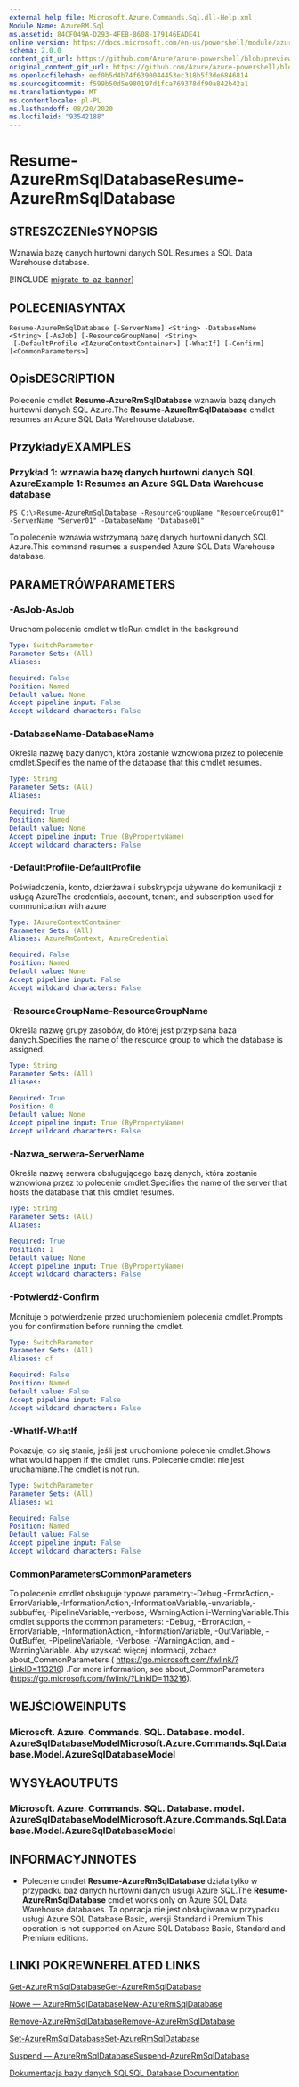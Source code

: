 ```yaml
---
external help file: Microsoft.Azure.Commands.Sql.dll-Help.xml
Module Name: AzureRM.Sql
ms.assetid: 84CF049A-D293-4FEB-8608-179146EADE41
online version: https://docs.microsoft.com/en-us/powershell/module/azurerm.sql/resume-azurermsqldatabase
schema: 2.0.0
content_git_url: https://github.com/Azure/azure-powershell/blob/preview/src/ResourceManager/Sql/Commands.Sql/help/Resume-AzureRmSqlDatabase.md
original_content_git_url: https://github.com/Azure/azure-powershell/blob/preview/src/ResourceManager/Sql/Commands.Sql/help/Resume-AzureRmSqlDatabase.md
ms.openlocfilehash: eef0b5d4b74f6390044453ec318b5f3de6846814
ms.sourcegitcommit: f599b50d5e980197d1fca769378df90a842b42a1
ms.translationtype: MT
ms.contentlocale: pl-PL
ms.lasthandoff: 08/20/2020
ms.locfileid: "93542188"
---
```

# <span data-ttu-id="85d96-101">Resume-AzureRmSqlDatabase</span><span class="sxs-lookup"><span data-stu-id="85d96-101">Resume-AzureRmSqlDatabase</span></span>

## <span data-ttu-id="85d96-102">STRESZCZENIe</span><span class="sxs-lookup"><span data-stu-id="85d96-102">SYNOPSIS</span></span>
<span data-ttu-id="85d96-103">Wznawia bazę danych hurtowni danych SQL.</span><span class="sxs-lookup"><span data-stu-id="85d96-103">Resumes a SQL Data Warehouse database.</span></span>

[!INCLUDE [migrate-to-az-banner](../../includes/migrate-to-az-banner.md)]

## <span data-ttu-id="85d96-104">POLECENIA</span><span class="sxs-lookup"><span data-stu-id="85d96-104">SYNTAX</span></span>

```
Resume-AzureRmSqlDatabase [-ServerName] <String> -DatabaseName <String> [-AsJob] [-ResourceGroupName] <String>
 [-DefaultProfile <IAzureContextContainer>] [-WhatIf] [-Confirm] [<CommonParameters>]
```

## <span data-ttu-id="85d96-105">Opis</span><span class="sxs-lookup"><span data-stu-id="85d96-105">DESCRIPTION</span></span>
<span data-ttu-id="85d96-106">Polecenie cmdlet **Resume-AzureRmSqlDatabase** wznawia bazę danych hurtowni danych SQL Azure.</span><span class="sxs-lookup"><span data-stu-id="85d96-106">The **Resume-AzureRmSqlDatabase** cmdlet resumes an Azure SQL Data Warehouse database.</span></span>

## <span data-ttu-id="85d96-107">Przykłady</span><span class="sxs-lookup"><span data-stu-id="85d96-107">EXAMPLES</span></span>

### <span data-ttu-id="85d96-108">Przykład 1: wznawia bazę danych hurtowni danych SQL Azure</span><span class="sxs-lookup"><span data-stu-id="85d96-108">Example 1: Resumes an Azure SQL Data Warehouse database</span></span>
```
PS C:\>Resume-AzureRmSqlDatabase -ResourceGroupName "ResourceGroup01" -ServerName "Server01" -DatabaseName "Database01"
```

<span data-ttu-id="85d96-109">To polecenie wznawia wstrzymaną bazę danych hurtowni danych SQL Azure.</span><span class="sxs-lookup"><span data-stu-id="85d96-109">This command resumes a suspended Azure SQL Data Warehouse database.</span></span>

## <span data-ttu-id="85d96-110">PARAMETRÓW</span><span class="sxs-lookup"><span data-stu-id="85d96-110">PARAMETERS</span></span>

### <span data-ttu-id="85d96-111">-AsJob</span><span class="sxs-lookup"><span data-stu-id="85d96-111">-AsJob</span></span>
<span data-ttu-id="85d96-112">Uruchom polecenie cmdlet w tle</span><span class="sxs-lookup"><span data-stu-id="85d96-112">Run cmdlet in the background</span></span>
```yaml
Type: SwitchParameter
Parameter Sets: (All)
Aliases:

Required: False
Position: Named
Default value: None
Accept pipeline input: False
Accept wildcard characters: False
```

### <span data-ttu-id="85d96-113">-DatabaseName</span><span class="sxs-lookup"><span data-stu-id="85d96-113">-DatabaseName</span></span>
<span data-ttu-id="85d96-114">Określa nazwę bazy danych, która zostanie wznowiona przez to polecenie cmdlet.</span><span class="sxs-lookup"><span data-stu-id="85d96-114">Specifies the name of the database that this cmdlet resumes.</span></span>

```yaml
Type: String
Parameter Sets: (All)
Aliases:

Required: True
Position: Named
Default value: None
Accept pipeline input: True (ByPropertyName)
Accept wildcard characters: False
```

### <span data-ttu-id="85d96-115">-DefaultProfile</span><span class="sxs-lookup"><span data-stu-id="85d96-115">-DefaultProfile</span></span>
<span data-ttu-id="85d96-116">Poświadczenia, konto, dzierżawa i subskrypcja używane do komunikacji z usługą Azure</span><span class="sxs-lookup"><span data-stu-id="85d96-116">The credentials, account, tenant, and subscription used for communication with azure</span></span>

```yaml
Type: IAzureContextContainer
Parameter Sets: (All)
Aliases: AzureRmContext, AzureCredential

Required: False
Position: Named
Default value: None
Accept pipeline input: False
Accept wildcard characters: False
```

### <span data-ttu-id="85d96-117">-ResourceGroupName</span><span class="sxs-lookup"><span data-stu-id="85d96-117">-ResourceGroupName</span></span>
<span data-ttu-id="85d96-118">Określa nazwę grupy zasobów, do której jest przypisana baza danych.</span><span class="sxs-lookup"><span data-stu-id="85d96-118">Specifies the name of the resource group to which the database is assigned.</span></span>

```yaml
Type: String
Parameter Sets: (All)
Aliases:

Required: True
Position: 0
Default value: None
Accept pipeline input: True (ByPropertyName)
Accept wildcard characters: False
```

### <span data-ttu-id="85d96-119">-Nazwa_serwera</span><span class="sxs-lookup"><span data-stu-id="85d96-119">-ServerName</span></span>
<span data-ttu-id="85d96-120">Określa nazwę serwera obsługującego bazę danych, która zostanie wznowiona przez to polecenie cmdlet.</span><span class="sxs-lookup"><span data-stu-id="85d96-120">Specifies the name of the server that hosts the database that this cmdlet resumes.</span></span>

```yaml
Type: String
Parameter Sets: (All)
Aliases:

Required: True
Position: 1
Default value: None
Accept pipeline input: True (ByPropertyName)
Accept wildcard characters: False
```

### <span data-ttu-id="85d96-121">-Potwierdź</span><span class="sxs-lookup"><span data-stu-id="85d96-121">-Confirm</span></span>
<span data-ttu-id="85d96-122">Monituje o potwierdzenie przed uruchomieniem polecenia cmdlet.</span><span class="sxs-lookup"><span data-stu-id="85d96-122">Prompts you for confirmation before running the cmdlet.</span></span>

```yaml
Type: SwitchParameter
Parameter Sets: (All)
Aliases: cf

Required: False
Position: Named
Default value: False
Accept pipeline input: False
Accept wildcard characters: False
```

### <span data-ttu-id="85d96-123">-WhatIf</span><span class="sxs-lookup"><span data-stu-id="85d96-123">-WhatIf</span></span>
<span data-ttu-id="85d96-124">Pokazuje, co się stanie, jeśli jest uruchomione polecenie cmdlet.</span><span class="sxs-lookup"><span data-stu-id="85d96-124">Shows what would happen if the cmdlet runs.</span></span>
<span data-ttu-id="85d96-125">Polecenie cmdlet nie jest uruchamiane.</span><span class="sxs-lookup"><span data-stu-id="85d96-125">The cmdlet is not run.</span></span>

```yaml
Type: SwitchParameter
Parameter Sets: (All)
Aliases: wi

Required: False
Position: Named
Default value: False
Accept pipeline input: False
Accept wildcard characters: False
```

### <span data-ttu-id="85d96-126">CommonParameters</span><span class="sxs-lookup"><span data-stu-id="85d96-126">CommonParameters</span></span>
<span data-ttu-id="85d96-127">To polecenie cmdlet obsługuje typowe parametry:-Debug,-ErrorAction,-ErrorVariable,-InformationAction,-InformationVariable,-unvariable,-subbuffer,-PipelineVariable,-verbose,-WarningAction i-WarningVariable.</span><span class="sxs-lookup"><span data-stu-id="85d96-127">This cmdlet supports the common parameters: -Debug, -ErrorAction, -ErrorVariable, -InformationAction, -InformationVariable, -OutVariable, -OutBuffer, -PipelineVariable, -Verbose, -WarningAction, and -WarningVariable.</span></span> <span data-ttu-id="85d96-128">Aby uzyskać więcej informacji, zobacz about_CommonParameters ( https://go.microsoft.com/fwlink/?LinkID=113216) .</span><span class="sxs-lookup"><span data-stu-id="85d96-128">For more information, see about_CommonParameters (https://go.microsoft.com/fwlink/?LinkID=113216).</span></span>

## <span data-ttu-id="85d96-129">WEJŚCIOWE</span><span class="sxs-lookup"><span data-stu-id="85d96-129">INPUTS</span></span>

### <span data-ttu-id="85d96-130">Microsoft. Azure. Commands. SQL. Database. model. AzureSqlDatabaseModel</span><span class="sxs-lookup"><span data-stu-id="85d96-130">Microsoft.Azure.Commands.Sql.Database.Model.AzureSqlDatabaseModel</span></span>

## <span data-ttu-id="85d96-131">WYSYŁA</span><span class="sxs-lookup"><span data-stu-id="85d96-131">OUTPUTS</span></span>

### <span data-ttu-id="85d96-132">Microsoft. Azure. Commands. SQL. Database. model. AzureSqlDatabaseModel</span><span class="sxs-lookup"><span data-stu-id="85d96-132">Microsoft.Azure.Commands.Sql.Database.Model.AzureSqlDatabaseModel</span></span>

## <span data-ttu-id="85d96-133">INFORMACYJN</span><span class="sxs-lookup"><span data-stu-id="85d96-133">NOTES</span></span>
* <span data-ttu-id="85d96-134">Polecenie cmdlet **Resume-AzureRmSqlDatabase** działa tylko w przypadku baz danych hurtowni danych usługi Azure SQL.</span><span class="sxs-lookup"><span data-stu-id="85d96-134">The **Resume-AzureRmSqlDatabase** cmdlet works only on Azure SQL Data Warehouse databases.</span></span> <span data-ttu-id="85d96-135">Ta operacja nie jest obsługiwana w przypadku usługi Azure SQL Database Basic, wersji Standard i Premium.</span><span class="sxs-lookup"><span data-stu-id="85d96-135">This operation is not supported on Azure SQL Database Basic, Standard and Premium editions.</span></span>

## <span data-ttu-id="85d96-136">LINKI POKREWNE</span><span class="sxs-lookup"><span data-stu-id="85d96-136">RELATED LINKS</span></span>

[<span data-ttu-id="85d96-137">Get-AzureRmSqlDatabase</span><span class="sxs-lookup"><span data-stu-id="85d96-137">Get-AzureRmSqlDatabase</span></span>](./Get-AzureRmSqlDatabase.md)

[<span data-ttu-id="85d96-138">Nowe — AzureRmSqlDatabase</span><span class="sxs-lookup"><span data-stu-id="85d96-138">New-AzureRmSqlDatabase</span></span>](./New-AzureRmSqlDatabase.md)

[<span data-ttu-id="85d96-139">Remove-AzureRmSqlDatabase</span><span class="sxs-lookup"><span data-stu-id="85d96-139">Remove-AzureRmSqlDatabase</span></span>](./Remove-AzureRmSqlDatabase.md)

[<span data-ttu-id="85d96-140">Set-AzureRmSqlDatabase</span><span class="sxs-lookup"><span data-stu-id="85d96-140">Set-AzureRmSqlDatabase</span></span>](./Set-AzureRmSqlDatabase.md)

[<span data-ttu-id="85d96-141">Suspend — AzureRmSqlDatabase</span><span class="sxs-lookup"><span data-stu-id="85d96-141">Suspend-AzureRmSqlDatabase</span></span>](./Suspend-AzureRmSqlDatabase.md)

[<span data-ttu-id="85d96-142">Dokumentacja bazy danych SQL</span><span class="sxs-lookup"><span data-stu-id="85d96-142">SQL Database Documentation</span></span>](https://docs.microsoft.com/azure/sql-database/)



